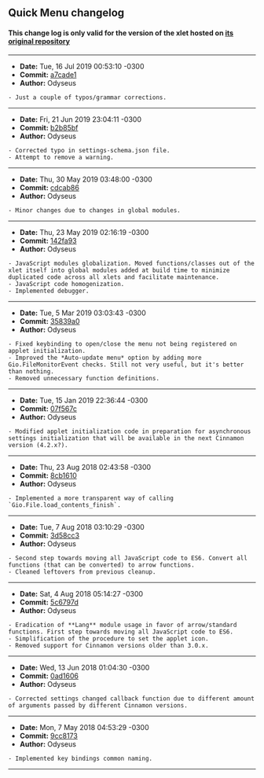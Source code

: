 ## Quick Menu changelog

#### This change log is only valid for the version of the xlet hosted on [its original repository](https://gitlab.com/Odyseus/CinnamonTools)

***

- **Date:** Tue, 16 Jul 2019 00:53:10 -0300
- **Commit:** [a7cade1](https://gitlab.com/Odyseus/CinnamonTools/commit/a7cade1)
- **Author:** Odyseus

```
- Just a couple of typos/grammar corrections.

```

***

- **Date:** Fri, 21 Jun 2019 23:04:11 -0300
- **Commit:** [b2b85bf](https://gitlab.com/Odyseus/CinnamonTools/commit/b2b85bf)
- **Author:** Odyseus

```
- Corrected typo in settings-schema.json file.
- Attempt to remove a warning.

```

***

- **Date:** Thu, 30 May 2019 03:48:00 -0300
- **Commit:** [cdcab86](https://gitlab.com/Odyseus/CinnamonTools/commit/cdcab86)
- **Author:** Odyseus

```
- Minor changes due to changes in global modules.

```

***

- **Date:** Thu, 23 May 2019 02:16:19 -0300
- **Commit:** [142fa93](https://gitlab.com/Odyseus/CinnamonTools/commit/142fa93)
- **Author:** Odyseus

```
- JavaScript modules globalization. Moved functions/classes out of the xlet itself into global modules added at build time to minimize duplicated code across all xlets and facilitate maintenance.
- JavaScript code homogenization.
- Implemented debugger.

```

***

- **Date:** Tue, 5 Mar 2019 03:03:43 -0300
- **Commit:** [35839a0](https://gitlab.com/Odyseus/CinnamonTools/commit/35839a0)
- **Author:** Odyseus

```
- Fixed keybinding to open/close the menu not being registered on applet initialization.
- Improved the *Auto-update menu* option by adding more Gio.FileMonitorEvent checks. Still not very useful, but it's better than nothing.
- Removed unnecessary function definitions.

```

***

- **Date:** Tue, 15 Jan 2019 22:36:44 -0300
- **Commit:** [07f567c](https://gitlab.com/Odyseus/CinnamonTools/commit/07f567c)
- **Author:** Odyseus

```
- Modified applet initialization code in preparation for asynchronous settings initialization that will be available in the next Cinnamon version (4.2.x?).

```

***

- **Date:** Thu, 23 Aug 2018 02:43:58 -0300
- **Commit:** [8cb1610](https://gitlab.com/Odyseus/CinnamonTools/commit/8cb1610)
- **Author:** Odyseus

```
- Implemented a more transparent way of calling `Gio.File.load_contents_finish`.

```

***

- **Date:** Tue, 7 Aug 2018 03:10:29 -0300
- **Commit:** [3d58cc3](https://gitlab.com/Odyseus/CinnamonTools/commit/3d58cc3)
- **Author:** Odyseus

```
- Second step towards moving all JavaScript code to ES6. Convert all functions (that can be converted) to arrow functions.
- Cleaned leftovers from previous cleanup.

```

***

- **Date:** Sat, 4 Aug 2018 05:14:27 -0300
- **Commit:** [5c6797d](https://gitlab.com/Odyseus/CinnamonTools/commit/5c6797d)
- **Author:** Odyseus

```
- Eradication of **Lang** module usage in favor of arrow/standard functions. First step towards moving all JavaScript code to ES6.
- Simplification of the procedure to set the applet icon.
- Removed support for Cinnamon versions older than 3.0.x.

```

***

- **Date:** Wed, 13 Jun 2018 01:04:30 -0300
- **Commit:** [0ad1606](https://gitlab.com/Odyseus/CinnamonTools/commit/0ad1606)
- **Author:** Odyseus

```
- Corrected settings changed callback function due to different amount of arguments passed by different Cinnamon versions.

```

***

- **Date:** Mon, 7 May 2018 04:53:29 -0300
- **Commit:** [9cc8173](https://gitlab.com/Odyseus/CinnamonTools/commit/9cc8173)
- **Author:** Odyseus

```
- Implemented key bindings common naming.

```

***

